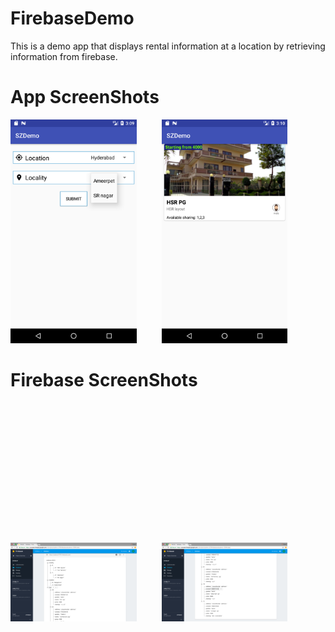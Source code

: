 # FirebaseDemo
This is a demo app that displays rental information at a location by retrieving information from firebase.

# App ScreenShots
<img src="screens/Screenshot_1530112172.png" width="40%"><img height="350" hspace="20"/><img src="screens/Screenshot_1530112236.png" width="40%">

# Firebase ScreenShots
<img src="screens/db_ss1.png" width="40%"><img height="350" hspace="20"/><img src="screens/db_ss2.png" width="40%">
